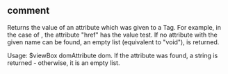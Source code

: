 ## comment
 
 Returns the value of an attribute which was given to a Tag.
 For example, in the case of <a href="test"></a>, the attribute "href" has the value test.
 If no attribute with the given name can be found, an empty list (equivalent to "void"), is returned.

 Usage: $viewBox domAttribute dom.
 If the attribute was found, a string is returned - otherwise, it is an empty list.